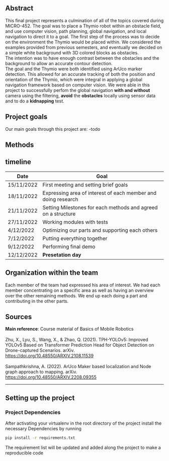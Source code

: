 
## Abstract
This final project represents a culmination of all of the topics covered during MICRO-452. The goal was to place a Thymio robot within an obstacle field, and use computer vision, path planning, global navigation, and local navigation to direct it to a goal. The first step of the process was to decide on the environment the Thymio would be placed within. We considered the examples provided from previous semesters, and eventually we decided on a simple white background with 3D colored blocks as obstacles.</br> The intention was to have enough contrast between the obstacles and the background to allow an accurate contour detection. </br>The goal and the Thymio were both identified using ArUco marker detection. This allowed for an accurate tracking of both the position and orientation of the Thymio, which were integral in applying a global navigation framework based on computer vision. We were able in this project to successfully perfom the global navigation **with and without** camera using the filtering, **avoid** the **obstacles** locally using sensor data and to do a **kidnapping** test.

## Project goals

Our main goals through this project are:
    -todo

## Methods

## timeline

| Date | Goal |
|-|-|
| 15/11/2022 | First meeting and setting brief goals |
| 18/11/2022 | Expressing area of interest of each member and doing research |
| 21/11/2022 | Setting Milestones for each methods and agreed on a structure |
| 27/11/2022 | Working modules with tests |
| 4/12/2022 | Optimizing our parts and supporting each others |
| 7/12/2022 | Putting everything together |
| 9/12/2022 | Performing final demo |
| 12/12/2022 | **Presetation day** |


## Organization within the team
Each member of the team had expressed his area of interest. We had each member concentrating on a specific area as well as having an overview over the other remaining methods. We end up each doing a part and contributing in the other parts. 

## Sources

**Main reference**: Course material of Basics of Mobile Robotics </br> </br>
Zhu, X., Lyu, S., Wang, X., & Zhao, Q. (2021). TPH-YOLOv5: Improved YOLOv5 Based on Transformer Prediction Head for Object Detection on Drone-captured Scenarios. arXiv. https://doi.org/10.48550/ARXIV.2108.11539 </br>
</br>
Sampathkrishna, A. (2022). ArUco Maker based localization and Node graph approach to mapping. arXiv. https://doi.org/10.48550/ARXIV.2208.09355

---

## Setting up the project 

### Project Dependencies 
After activating your virtualenv in the root directory of the project install the necessary Dependencies by running
```bat
pip install -r requirements.txt
```
The requirement list will be updated and added along the project to make a reproducible code 
